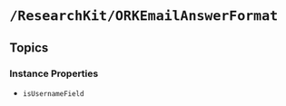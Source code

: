 # ``/ResearchKit/ORKEmailAnswerFormat``

<!-- The content below this line is auto-generated and is redundant. You should either incorporate it into your content above this line or delete it. -->

## Topics

### Instance Properties

- ``isUsernameField``